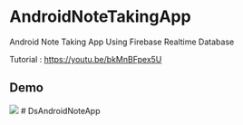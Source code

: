 # AndroidNoteTakingApp
Android Note Taking App Using Firebase Realtime Database

Tutorial : https://youtu.be/bkMnBFpex5U

<h2>Demo </h2>

<img src="https://github.com/hackstarsj/AndroidNoteTakingApp/blob/master/demo.gif?raw=true"/>
# DsAndroidNoteApp
